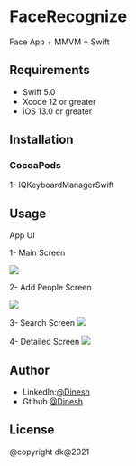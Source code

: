 # FaceRecognize
Face App + MMVM + Swift

## Requirements

- Swift 5.0
- Xcode 12 or greater
- iOS 13.0 or greater

## Installation

### CocoaPods
1- IQKeyboardManagerSwift

## Usage

App UI

1- Main Screen

![](FaceRecognize/Screenshots/img4.png)

2- Add People Screen

![](FaceRecognize/Screenshots/img1.png)

3- Search Screen
![](FaceRecognize/Screenshots/img2.png)

4- Detailed Screen
![](FaceRecognize/Screenshots/img3.png)


## Author
- LinkedIn:[@Dinesh](https://www.linkedin.com/in/idktanwar/)
- Gtihub [@Dinesh](https://github.com/idktanwar/)

## License
@copyright dk@2021
